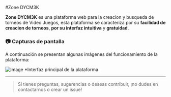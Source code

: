 #Zone DYCM3K

**Zone DYCM3K** es una plataforma web para la creacion y busqueda de torneos de Video Juegos, esta plataforma se caracteriza por su **facilidad de creacion de torneos**, **por su interfaz intuitiva** y **gratuidad**.

### 📷 Capturas de pantalla

A continuación se presentan algunas imágenes del funcionamiento de la plataforma:

![image](https://github.com/user-attachments/assets/d2d0d0e3-7787-4ba7-92d1-6f7f3f6479ad)
*Interfaz principal de la plataforma

---
> Si tienes preguntas, sugerencias o deseas contribuir, ¡no dudes en contactarnos o crear un issue!
